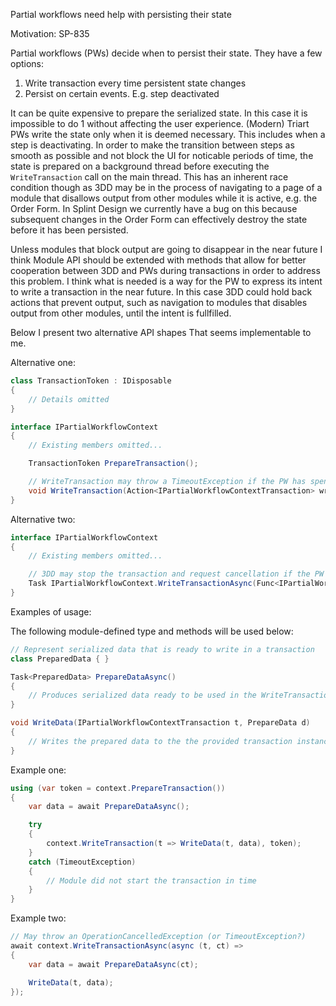 Partial workflows need help with persisting their state

Motivation: SP-835

Partial workflows (PWs) decide when to persist their state. They have a few
options:
1. Write transaction every time persistent state changes
2. Persist on certain events. E.g. step deactivated

It can be quite expensive to prepare the serialized state. In this case it is
impossible to do 1 without affecting the user experience. (Modern) Triart PWs
write the state only when it is deemed necessary. This includes when a step is
deactivating. In order to make the transition between steps as smooth as
possible and not block the UI for noticable periods of time, the state is
prepared on a background thread before executing the `WriteTransaction` call on
the main thread. This has an inherent race condition though as 3DD may be in the
process of navigating to a page of a module that disallows output from other
modules while it is active, e.g. the Order Form. In Splint Design we currently
have a bug on this because subsequent changes in the Order Form can effectively
destroy the state before it has been persisted.

Unless modules that block output are going to disappear in the near future I
think Module API should be extended with methods that allow for better
cooperation between 3DD and PWs during transactions in order to address this
problem. I think what is needed is a way for the PW to express its intent to
write a transaction in the near future. In this case 3DD could hold back actions
that prevent output, such as navigation to modules that disables output from
other modules, until the intent is fullfilled.

Below I present two alternative API shapes That seems implementable to me.

Alternative one:

```csharp
class TransactionToken : IDisposable
{
    // Details omitted
}

interface IPartialWorkflowContext
{
    // Existing members omitted...

    TransactionToken PrepareTransaction();

    // WriteTransaction may throw a TimeoutException if the PW has spent too much time to prepare the state
    void WriteTransaction(Action<IPartialWorkflowContextTransaction> write, TransactionToken token);
}
```

Alternative two:

```csharp
interface IPartialWorkflowContext
{
    // Existing members omitted...

    // 3DD may stop the transaction and request cancellation if the PW takes too long to prepare and write the transaction
    Task IPartialWorkflowContext.WriteTransactionAsync(Func<IPartialWorkflowContextTransaction, CancellationToken, Task> write);
}
```

Examples of usage:

The following module-defined type and methods will be used below:

```csharp
// Represent serialized data that is ready to write in a transaction
class PreparedData { }

Task<PreparedData> PrepareDataAsync()
{
    // Produces serialized data ready to be used in the WriteTransaction call
}

void WriteData(IPartialWorkflowContextTransaction t, PrepareData d)
{
    // Writes the prepared data to the the provided transaction instance
}
```

Example one:

```csharp
using (var token = context.PrepareTransaction())
{
    var data = await PrepareDataAsync();

    try
    {
        context.WriteTransaction(t => WriteData(t, data), token);
    }
    catch (TimeoutException)
    {
        // Module did not start the transaction in time
    }
}
```

Example two:

```csharp
// May throw an OperationCancelledException (or TimeoutException?)
await context.WriteTransactionAsync(async (t, ct) =>
{
    var data = await PrepareDataAsync(ct);

    WriteData(t, data);
});
```
